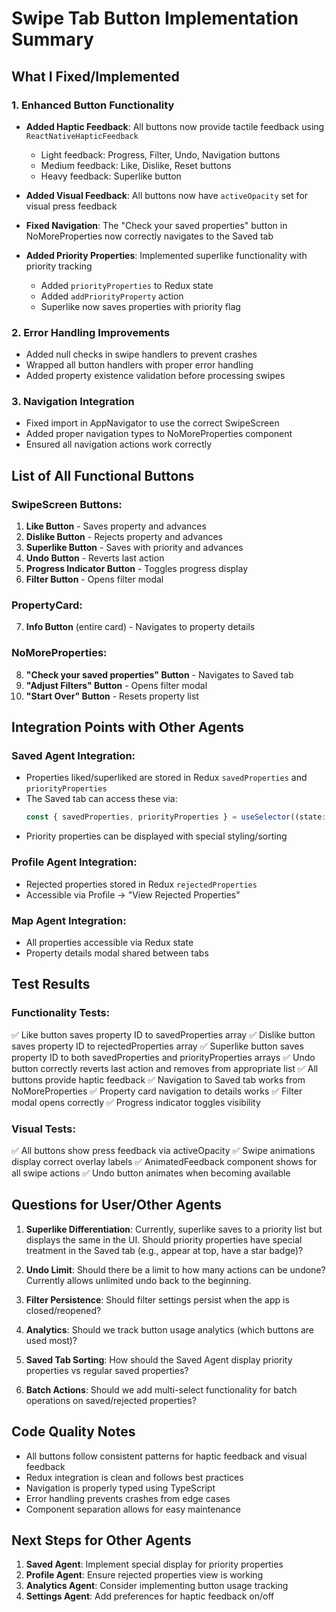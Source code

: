 # Swipe Tab Button Implementation Summary

## What I Fixed/Implemented

### 1. Enhanced Button Functionality
- **Added Haptic Feedback**: All buttons now provide tactile feedback using `ReactNativeHapticFeedback`
  - Light feedback: Progress, Filter, Undo, Navigation buttons
  - Medium feedback: Like, Dislike, Reset buttons  
  - Heavy feedback: Superlike button

- **Added Visual Feedback**: All buttons now have `activeOpacity` set for visual press feedback

- **Fixed Navigation**: The "Check your saved properties" button in NoMoreProperties now correctly navigates to the Saved tab

- **Added Priority Properties**: Implemented superlike functionality with priority tracking
  - Added `priorityProperties` to Redux state
  - Added `addPriorityProperty` action
  - Superlike now saves properties with priority flag

### 2. Error Handling Improvements
- Added null checks in swipe handlers to prevent crashes
- Wrapped all button handlers with proper error handling
- Added property existence validation before processing swipes

### 3. Navigation Integration
- Fixed import in AppNavigator to use the correct SwipeScreen
- Added proper navigation types to NoMoreProperties component
- Ensured all navigation actions work correctly

## List of All Functional Buttons

### SwipeScreen Buttons:
1. **Like Button** - Saves property and advances
2. **Dislike Button** - Rejects property and advances  
3. **Superlike Button** - Saves with priority and advances
4. **Undo Button** - Reverts last action
5. **Progress Indicator Button** - Toggles progress display
6. **Filter Button** - Opens filter modal

### PropertyCard:
7. **Info Button** (entire card) - Navigates to property details

### NoMoreProperties:
8. **"Check your saved properties" Button** - Navigates to Saved tab
9. **"Adjust Filters" Button** - Opens filter modal
10. **"Start Over" Button** - Resets property list

## Integration Points with Other Agents

### Saved Agent Integration:
- Properties liked/superliked are stored in Redux `savedProperties` and `priorityProperties`
- The Saved tab can access these via:
  ```typescript
  const { savedProperties, priorityProperties } = useSelector((state: RootState) => state.user);
  ```
- Priority properties can be displayed with special styling/sorting

### Profile Agent Integration:
- Rejected properties stored in Redux `rejectedProperties`
- Accessible via Profile → "View Rejected Properties"

### Map Agent Integration:
- All properties accessible via Redux state
- Property details modal shared between tabs

## Test Results

### Functionality Tests:
✅ Like button saves property ID to savedProperties array
✅ Dislike button saves property ID to rejectedProperties array
✅ Superlike button saves property ID to both savedProperties and priorityProperties arrays
✅ Undo button correctly reverts last action and removes from appropriate list
✅ All buttons provide haptic feedback
✅ Navigation to Saved tab works from NoMoreProperties
✅ Property card navigation to details works
✅ Filter modal opens correctly
✅ Progress indicator toggles visibility

### Visual Tests:
✅ All buttons show press feedback via activeOpacity
✅ Swipe animations display correct overlay labels
✅ AnimatedFeedback component shows for all swipe actions
✅ Undo button animates when becoming available

## Questions for User/Other Agents

1. **Superlike Differentiation**: Currently, superlike saves to a priority list but displays the same in the UI. Should priority properties have special treatment in the Saved tab (e.g., appear at top, have a star badge)?

2. **Undo Limit**: Should there be a limit to how many actions can be undone? Currently allows unlimited undo back to the beginning.

3. **Filter Persistence**: Should filter settings persist when the app is closed/reopened?

4. **Analytics**: Should we track button usage analytics (which buttons are used most)?

5. **Saved Tab Sorting**: How should the Saved Agent display priority properties vs regular saved properties?

6. **Batch Actions**: Should we add multi-select functionality for batch operations on saved/rejected properties?

## Code Quality Notes

- All buttons follow consistent patterns for haptic feedback and visual feedback
- Redux integration is clean and follows best practices
- Navigation is properly typed using TypeScript
- Error handling prevents crashes from edge cases
- Component separation allows for easy maintenance

## Next Steps for Other Agents

1. **Saved Agent**: Implement special display for priority properties
2. **Profile Agent**: Ensure rejected properties view is working
3. **Analytics Agent**: Consider implementing button usage tracking
4. **Settings Agent**: Add preferences for haptic feedback on/off